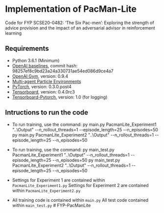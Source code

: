 # Implementation of PacMan-Lite

Code for FYP SCSE20-0482:
‘The Six Pac-men’: Exploring the strength of advice provision and the impact of an adversarial advisor in reinforcement learning

## Requirements

- Python 3.6.1 (Minimum)
- [OpenAI baselines](https://github.com/openai/baselines), commit hash: 98257ef8c9bd23a24a330731ae54ed086d9ce4a7
- [OpenAI Gym](https://github.com/openai/gym), version: 0.9.4
- [Multi-agent Particle Environments](https://github.com/shariqiqbal2810/multiagent-particle-envs)
- [PyTorch](http://pytorch.org/), version: 0.3.0.post4
- [Tensorboard](https://github.com/tensorflow/tensorboard), version: 0.4.0rc3
- [Tensorboard-Pytorch](https://github.com/lanpa/tensorboard-pytorch), version: 1.0 (for logging)

## Intructions to run the code

- To run training, use the command:
  py main.py PacmanLite_Experiment1 "..\\Output" --n_rollout_threads=1 --episode_length=25 --n_episodes=50
  py main.py PacmanLite_Experiment2 "..\\Output" --n_rollout_threads=1 --episode_length=25 --n_episodes=50

- To run training, use the command:
  py main_test.py PacmanLite_Experiment1 "..\\Output" --n_rollout_threads=1 --episode_length=25 --n_episodes=50
  py main_test.py PacmanLite_Experiment2 "..\\Output" --n_rollout_threads=1 --episode_length=25 --n_episodes=50

- Settings for Experiment 1 are contained within `PacmanLite_Experiment1.py`
  Settings for Experiment 2 are contained within `PacmanLite_Experiment2.py`

- All training code is contained within `main.py`
  All test code contained within `main_test.py`
#   F Y P - P a c M a n L i t e  
 